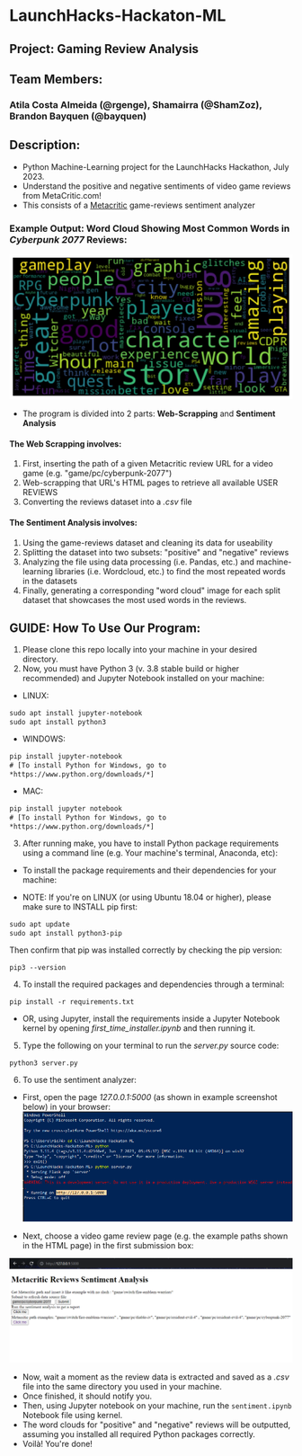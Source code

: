 # LaunchHacks-Hackaton-ML
## Project: Gaming Review Analysis

## Team Members: 
### Atila Costa Almeida (@rgenge), Shamairra (@ShamZoz), Brandon Bayquen (@bayquen)

## Description:
- Python Machine-Learning project for the LaunchHacks Hackathon, July 2023.
- Understand the positive and negative sentiments of video game reviews from MetaCritic.com!
- This consists of a [Metacritic](https://www.metacritic.com/) game-reviews sentiment analyzer
### Example Output: Word Cloud Showing Most Common Words in *Cyberpunk 2077* Reviews:
![Photo3](https://github.com/rgenge/LaunchHacks-Hackaton-ML/blob/1b29d51c4e677e36ec80301236771d40ea360a7c/WordCloudExample.png "Word Cloud Image")
- The program is divided into 2 parts: **Web-Scrapping** and **Sentiment Analysis**
#### The Web Scrapping involves:
1)  First, inserting the path of a given Metacritic review URL for a video game (e.g. "game/pc/cyberpunk-2077")
2)  Web-scrapping that URL's HTML pages to retrieve all available USER REVIEWS
3)  Converting the reviews dataset into a *.csv* file
#### The Sentiment Analysis involves:
1)  Using the game-reviews dataset and cleaning its data for useability
2)  Splitting the dataset into two subsets: "positive" and "negative" reviews
3)  Analyzing the file using data processing (i.e. Pandas, etc.) and machine-learning libraries (i.e. Wordcloud, etc.) to find the most repeated words in the datasets
4)  Finally, generating a corresponding "word cloud" image for each split dataset that showcases the most used words in the reviews.

## GUIDE: How To Use Our Program:
1. Please clone this repo locally into your machine in your desired directory.
2. Now, you must have Python 3 (v. 3.8 stable build or higher recommended) and Jupyter Notebook installed on your machine:

- LINUX:
```
sudo apt install jupyter-notebook
sudo apt install python3
```
- WINDOWS:
```
pip install jupyter-notebook
# [To install Python for Windows, go to *https://www.python.org/downloads/*]
```
- MAC:
```
pip install jupyter notebook
# [To install Python for Windows, go to *https://www.python.org/downloads/*]
```

3. After running make, you have to install Python package requirements using a command line (e.g. Your machine's terminal, Anaconda, etc):
* To install the package requirements and their dependencies for your machine:

- NOTE: If you're on LINUX (or using Ubuntu 18.04 or higher), please make sure to INSTALL pip first:
```
sudo apt update
sudo apt install python3-pip
```
Then confirm that pip was installed correctly by checking the pip version:
```
pip3 --version
```

4. To install the required packages and dependencies through a terminal:
```
pip install -r requirements.txt
```
- OR, using Jupyter, install the requirements inside a Jupyter Notebook kernel by opening *first_time_installer.ipynb* and then running it.

5. Type the following on your terminal to run the *server.py* source code:
```
python3 server.py
```
6.  To use the sentiment analyzer:
- First, open the page *127.0.0.1:5000* (as shown in example screenshot below) in your browser:
![Photo1](https://github.com/rgenge/LaunchHacks-Hackaton-ML/blob/b0aa2532c4e4b82217ea1c23a70e4e1cad27bfd9/READMEPHOTO1.png "Photo 1")
  
- Next, choose a video game review page (e.g. the example paths shown in the HTML page) in the first submission box:

![Photo2](https://github.com/rgenge/LaunchHacks-Hackaton-ML/blob/b0aa2532c4e4b82217ea1c23a70e4e1cad27bfd9/READMEPHOTO2.png "Photo 2")
- Now, wait a moment as the review data is extracted and saved as a *.csv* file into the same directory you used in your machine.
- Once finished, it should notify you.
- Then, using Jupyter notebook on your machine, run the `sentiment.ipynb` Notebook file using kernel.
- The word clouds for "positive" and "negative" reviews will be outputted, assuming you installed all required Python packages correctly.
- Voilà! You're done!
